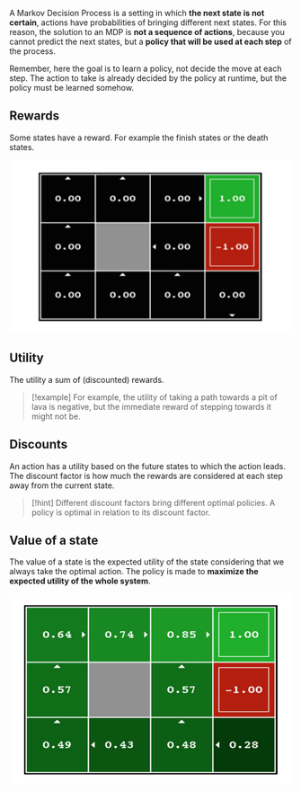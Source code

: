 A Markov Decision Process is a setting in which **the next state is not certain**, actions have probabilities of bringing different next states.
For this reason, the solution to an MDP is **not a sequence of actions**, because you cannot predict the next states, but a **policy that will be used at each step** of the process.

Remember, here the goal is to learn a policy, not decide the move at each step.
The action to take is already decided by the policy at runtime, but the policy must be learned somehow.

## Rewards

Some states have a reward. For example the finish states or the death states.

![](../z_images/Pasted%20image%2020240603165235.png)

## Utility

The utility a sum of (discounted) rewards.

> [!example]
> For example, the utility of taking a path towards a pit of lava is negative, but the immediate reward of stepping towards it might not be.

## Discounts

An action has a utility based on the future states to which the action leads.
The discount factor is how much the rewards are considered at each step away from the current state.

> [!hint]
> Different discount factors bring different optimal policies. A policy is optimal in relation to its discount factor.


## Value of a state

The value of a state is the expected utility of the state considering that we always take the optimal action.
The policy is made to **maximize the expected utility of the whole system**.

![](../z_images/Pasted%20image%2020240603170908.png)